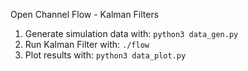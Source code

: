 Open Channel Flow - Kalman Filters

1) Generate simulation data with:
 `python3 data_gen.py`
2) Run Kalman Filter with:
 `./flow`
3) Plot results with: 
`python3 data_plot.py`